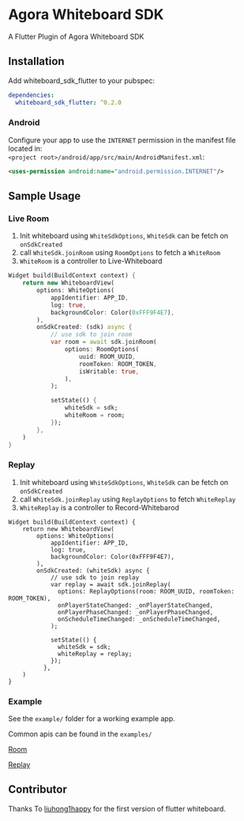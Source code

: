 # Agora Whiteboard SDK

A Flutter Plugin of Agora Whiteboard SDK

## Installation
Add whiteboard_sdk_flutter to your pubspec:

```yaml
dependencies:
  whiteboard_sdk_flutter: ^0.2.0
```

### Android

Configure your app to use the `INTERNET` permission in the manifest file located
in: </br>
`<project root>/android/app/src/main/AndroidManifest.xml`:

```xml
<uses-permission android:name="android.permission.INTERNET"/>
```

## Sample Usage

### Live Room
1. Init whiteboard using `WhiteSdkOptions`, `WhiteSdk` can be fetch on `onSdkCreated`
2. call `WhiteSdk.joinRoom` using `RoomOptions` to fetch a `WhiteRoom`
3. `WhiteRoom` is a controller to Live-Whiteboard

```dart
Widget build(BuildContext context) {
    return new WhiteboardView(
        options: WhiteOptions(
            appIdentifier: APP_ID,
            log: true,
            backgroundColor: Color(0xFFF9F4E7),
        ),
        onSdkCreated: (sdk) async {
            // use sdk to join room
            var room = await sdk.joinRoom(
                options: RoomOptions(
                    uuid: ROOM_UUID,
                    roomToken: ROOM_TOKEN,
                    isWritable: true,
                ),
            );

            setState(() {
                whiteSdk = sdk;
                whiteRoom = room;
            });
        },
    )
}
```

### Replay
1. Init whiteboard using `WhiteSdkOptions`, `WhiteSdk` can be fetch on `onSdkCreated`
2. call `WhiteSdk.joinReplay` using `ReplayOptions` to fetch `WhiteReplay`
3. `WhiteReplay` is a controller to Record-Whitebarod

```
Widget build(BuildContext context) {
    return new WhiteboardView(
        options: WhiteOptions(
            appIdentifier: APP_ID,
            log: true,
            backgroundColor: Color(0xFFF9F4E7),
        ),
        onSdkCreated: (whiteSdk) async {
            // use sdk to join replay
            var replay = await sdk.joinReplay(
              options: ReplayOptions(room: ROOM_UUID, roomToken: ROOM_TOKEN),
              onPlayerStateChanged: _onPlayerStateChanged,
              onPlayerPhaseChanged: _onPlayerPhaseChanged,
              onScheduleTimeChanged: _onScheduleTimeChanged,
            );

            setState(() {
              whiteSdk = sdk;
              whiteReplay = replay;
            });
          },
    )
}
```
### Example
See the `example/` folder for a working example app. </br>

Common apis can be found in the `examples/` </br>

[Room](https://github.com/netless-io/Whiteboard-Flutter/tree/main/example/lib/room_test_page.dart) </br>

[Replay](https://github.com/netless-io/Whiteboard-Flutter/tree/main/example/lib/replay_test_page.dart)


## Contributor
Thanks To [liuhong1happy](https://gitee.com/liuhong1happy/flutter_netless_whiteboard) for the first version of flutter whiteboard.